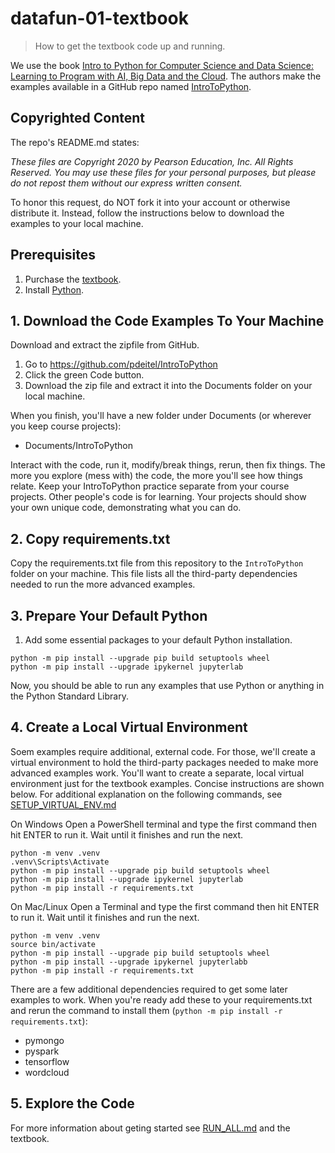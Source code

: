 # datafun-01-textbook

> How to get the textbook code up and running.

We use the book [Intro to Python for Computer Science and Data Science: Learning to Program with AI, Big Data and the Cloud](https://amzn.to/2KfCptN).
The authors make the examples available in a GitHub repo named [IntroToPython](https://github.com/pdeitel/IntroToPython).

## Copyrighted Content

The repo's README.md states:

_These files are Copyright 2020 by Pearson Education, Inc. All Rights Reserved._ 
_You may use these files for your personal purposes, but please do not repost them without our express written consent._

To honor this request, do NOT fork it into your account or otherwise distribute it.
Instead, follow the instructions below to download the examples to your local machine.

## Prerequisites

1. Purchase the [textbook](https://deitel.com/intro-to-python-for-computer-science-and-data-science/).
2. Install [Python](https://www.python.org/downloads/).

## 1. Download the Code Examples To Your Machine

Download and extract the zipfile from GitHub.

1. Go to <https://github.com/pdeitel/IntroToPython>
2. Click the green Code button. 
3. Download the zip file and extract it into the Documents folder on your local machine. 

When you finish, you'll have a new folder under Documents (or wherever you keep course projects):

- Documents/IntroToPython

Interact with the code, run it, modify/break things, rerun, then fix things.
The more you explore (mess with) the code, the more you'll see how things relate.
Keep your IntroToPython practice separate from your course projects.
Other people's code is for learning. 
Your projects should show your own unique code, demonstrating what you can do.

## 2. Copy requirements.txt 

Copy the requirements.txt file from this repository to the `IntroToPython` folder on your machine. 
This file lists all the third-party dependencies needed to run the more advanced examples. 

## 3. Prepare Your Default Python

1. Add some essential packages to your default Python installation.

```shell
python -m pip install --upgrade pip build setuptools wheel 
python -m pip install --upgrade ipykernel jupyterlab
```

Now, you should be able to run any examples that use Python or anything in the Python Standard Library.

## 4. Create a Local Virtual Environment

Soem examples require additional, external code. 
For those, we'll create a virtual environment to hold the third-party packages needed to make more advanced examples work. 
You'll want to create a separate, local virtual environment just for the textbook examples.
Concise instructions are shown below. 
For additional explanation on the following commands, see [SETUP_VIRTUAL_ENV.md](SETUP_VIRTUAL_ENV.md)

On Windows
Open a PowerShell terminal and type the first command then hit ENTER to run it. Wait until it finishes and run the next.  

```shell
python -m venv .venv
.venv\Scripts\Activate
python -m pip install --upgrade pip build setuptools wheel 
python -m pip install --upgrade ipykernel jupyterlab
python -m pip install -r requirements.txt
```

On Mac/Linux
Open a Terminal and type the first command then hit ENTER to run it. Wait until it finishes and run the next.  

```shell
python -m venv .venv
source bin/activate
python -m pip install --upgrade pip build setuptools wheel 
python -m pip install --upgrade ipykernel jupyterlabb
python -m pip install -r requirements.txt
```

There are a few additional dependencies required to get some later examples to work. When you're ready add these to your requirements.txt and rerun the command to install them (`python -m pip install -r requirements.txt`):

- pymongo
- pyspark
- tensorflow
- wordcloud
 
## 5. Explore the Code

For more information about geting started see [RUN_ALL.md](RUNALL.md) and the textbook.

